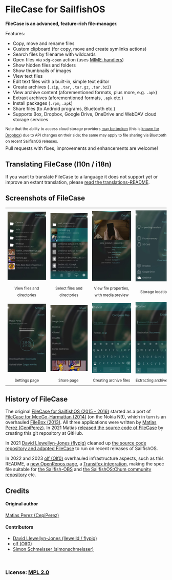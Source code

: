 # FileCase for SailfishOS

**FileCase is an advanced, feature-rich file-manager.**

Features:
- Copy, move and rename files
- Custom clipboard (for copy, move and create symlinks actions)
- Search files by filename with wildcards
- Open files via `xdg-open` action (uses [MIME-handlers](https://github.com/llelectronics/mimer))
- Show hidden files and folders
- Show thumbnails of images
- View text files
- Edit text files with a built-in, simple text editor
- Create archives (`.zip`, `.tar`, `.tar.gz`, `.tar.bz2`)
- View archive content (aforementioned formats, plus more, e.g. `.apk`) 
- Extraxt archives (aforementioned formats, `.apk` etc.)
- Install packages (`.rpm`, `.apk`)
- Share files (to Android programs, Bluetooth etc.)
- Supports Box, Dropbox, Google Drive, OneDrive and WebDAV cloud storage services

<sup>Note that the ability to access cloud storage providers [may be broken](https://github.com/sailfishos-applications/filecase/issues/48) (this is [known for Dropbox](https://github.com/sailfishos-applications/filecase/issues/4)) due to API changes on their side; the same may apply to file sharing via Bluetooth on recent SailfishOS releases.</sup><br />
Pull requests with fixes, improvements and enhancements are welcome!

## Translating FileCase (l10n / i18n)

If you want to translate FileCase to a language it does not support yet or improve an extant translation, please [read the translations-README](./translations#readme).

## Screenshots of FileCase

|       |       |       |       |       |
| :---: | :---: | :---: | :---: | :---: |
|       |       |       |       |       |
| ![View files and directories](./.xdata/screenshots/screenshot-001.jpg?raw=true) | ![Select files and directories](./.xdata/screenshots/screenshot-002.jpg?raw=true) | ![View file properties with media preview](./.xdata/screenshots/screenshot-003.jpg?raw=true) | ![Storage locations](./.xdata/screenshots/screenshot-004.jpg?raw=true) | ![Cloud storage locations](./.xdata/screenshots/screenshot-005.jpg?raw=true) |
| <sub>View files and directories</sub> | <sub>Select files and directories</sub>  | <sub>View file properties,<br />with media preview</sub> | <sub>Storage locations</sub> | <sub>Cloud storage locations</sub> |
|       |       |       |       |       |
|       |       |       |       |       |
| ![Settings page](./.xdata/screenshots/screenshot-006.jpg?raw=true) | ![Share page](./.xdata/screenshots/screenshot-007.jpg?raw=true) | ![Creating archive files](./.xdata/screenshots/screenshot-008.jpg?raw=true) | ![Extracting archive files](./.xdata/screenshots/screenshot-009.jpg?raw=true) | ![Transfers page](./.xdata/screenshots/screenshot-010.jpg?raw=true) |
| <sub>&nbsp;&nbsp;&nbsp;&nbsp;&nbsp;&nbsp;&nbsp;Settings&nbsp;page&nbsp;&nbsp;&nbsp;&nbsp;&nbsp;&nbsp;&nbsp;</sub> | <sub>&nbsp;&nbsp;&nbsp;&nbsp;&nbsp;&nbsp;&nbsp;&nbsp;Share&nbsp;page&nbsp;&nbsp;&nbsp;&nbsp;&nbsp;&nbsp;&nbsp;&nbsp;&nbsp;</sub>  | <sub>&nbsp;Creating&nbsp;archive&nbsp;files&nbsp;</sub> | <sub>Extracting&nbsp;archive&nbsp;files</sub> | <sub>&nbsp;&nbsp;&nbsp;&nbsp;&nbsp;&nbsp;Transfers&nbsp;page&nbsp;&nbsp;&nbsp;&nbsp;&nbsp;&nbsp;</sub> |
|       |       |       |       |       |

## History of FileCase

The original [FileCase for SailfishOS (2015 - 2016)](https://openrepos.net/content/cepiperez/filecase-0#content) started as a port of [FileCase for MeeGo-Harmattan (2014)](https://openrepos.net/content/cepiperez/filecase#content) (on the Nokia N9), which in turn is an overhauled [FileBox (2013)](https://openrepos.net/content/cepiperez/filebox#content).  All three applications were written by [Matias Perez (CepiPerez)](https://github.com/CepiPerez).  In 2021 Matias [released the source code of FileCase](https://github.com/sailfishos-applications/filecase/commit/d4294bbc5e854bb1a32481201f556ba453fbaef6) by creating this git repository at GitHub.

In 2021 [David Llewellyn-Jones (flypig)](https://github.com/llewelld) cleaned up [the source code repository and adapted FileCase](https://github.com/sailfishos-applications/filecase/compare/0.1-9...0.2.1) to run on recent releases of SailfishOS.

In 2022 and 2023 [olf (Olf0)](https://github.com/Olf0) overhauled infrastructure aspects, such as this README, a [new OpenRepos page](https://openrepos.net/content/olf/filecase#content), a [Transifex integration](https://github.com/sailfishos-applications/filecase/pull/34), making the spec file suitable for [the Sailfish-OBS](https://build.sailfishos.org/) and [the SailfishOS:Chum community repository](https://build.sailfishos.org/project/show/sailfishos:chum) etc.

## Credits
#### Original author
[Matias Perez (CepiPerez)](https://github.com/CepiPerez)
#### Contributors
- [David Llewellyn-Jones (llewelld / flypig)](https://github.com/llewelld)
- [olf (Olf0)](https://github.com/Olf0)
- [Simon Schmeisser (simonschmeisser)](https://github.com/simonschmeisser)
<br />

### License: [MPL 2.0](https://spdx.org/licenses/MPL-2.0-no-copyleft-exception.html)

